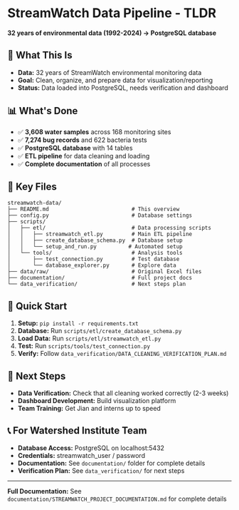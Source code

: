 # StreamWatch Data Pipeline - TLDR

**32 years of environmental data (1992-2024) → PostgreSQL database**

## 🎯 **What This Is**
- **Data:** 32 years of StreamWatch environmental monitoring data
- **Goal:** Clean, organize, and prepare data for visualization/reporting
- **Status:** Data loaded into PostgreSQL, needs verification and dashboard

## 📊 **What's Done**
- ✅ **3,608 water samples** across 168 monitoring sites
- ✅ **7,274 bug records** and 622 bacteria tests  
- ✅ **PostgreSQL database** with 14 tables
- ✅ **ETL pipeline** for data cleaning and loading
- ✅ **Complete documentation** of all processes

## 📁 **Key Files**
```
streamwatch-data/
├── README.md                          # This overview
├── config.py                          # Database settings
├── scripts/
│   ├── etl/                           # Data processing scripts
│   │   ├── streamwatch_etl.py         # Main ETL pipeline
│   │   ├── create_database_schema.py  # Database setup
│   │   └── setup_and_run.py          # Automated setup
│   └── tools/                         # Analysis tools
│       ├── test_connection.py         # Test database
│       └── database_explorer.py       # Explore data
├── data/raw/                          # Original Excel files
├── documentation/                     # Full project docs
└── data_verification/                 # Next steps plan
```

## 🚀 **Quick Start**
1. **Setup:** `pip install -r requirements.txt`
2. **Database:** Run `scripts/etl/create_database_schema.py`
3. **Load Data:** Run `scripts/etl/streamwatch_etl.py`
4. **Test:** Run `scripts/tools/test_connection.py`
5. **Verify:** Follow `data_verification/DATA_CLEANING_VERIFICATION_PLAN.md`

## 🎯 **Next Steps**
- **Data Verification:** Check that all cleaning worked correctly (2-3 weeks)
- **Dashboard Development:** Build visualization platform
- **Team Training:** Get Jian and interns up to speed

## 📞 **For Watershed Institute Team**
- **Database Access:** PostgreSQL on localhost:5432
- **Credentials:** streamwatch_user / password
- **Documentation:** See `documentation/` folder for complete details
- **Verification Plan:** See `data_verification/` for next steps

---
**Full Documentation:** See `documentation/STREAMWATCH_PROJECT_DOCUMENTATION.md` for complete details
